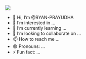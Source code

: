 <img src="https://st2.depositphotos.com/5439944/11349/v/450/depositphotos_113494410-stock-illustration-dark-evil-heraldic-raven.jpg" />

- 👋 Hi, I’m @RYAN-PRAYUDHA
- 👀 I’m interested in ...
- 🌱 I’m currently learning ...
- 💞️ I’m looking to collaborate on ...
- 📫 How to reach me ...
- 😄 Pronouns: ...
- ⚡ Fun fact: ...

<!---
RYAN-PRAYUDHA/RYAN-PRAYUDHA is a ✨ special ✨ repository because its `README.md` (this file) appears on your GitHub profile.
You can click the Preview link to take a look at your changes.
--->
